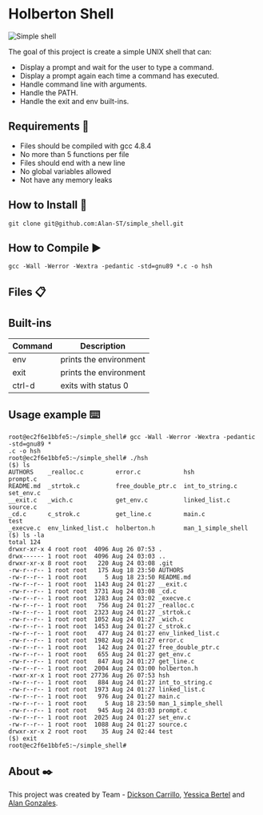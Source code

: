# Holberton Shell
![Simple shell](https://i.pinimg.com/564x/cf/5d/04/cf5d04f7cf2daae64f5cd3d622e440bd.jpg)

The goal of this project is create a simple UNIX shell that can:
- Display a prompt and wait for the user to type a command.
- Display a prompt again each time a command has executed.
- Handle command line with arguments.
- Handle the PATH.
- Handle the exit and env built-ins.

## Requirements 🚀

- Files should be compiled with gcc 4.8.4
- No more than 5 functions per file
- Files should end with a new line
- No global variables allowed
- Not have any memory leaks

## How to Install 🔧

    git clone git@github.com:Alan-ST/simple_shell.git

## How to Compile ▶

    gcc -Wall -Werror -Wextra -pedantic -std=gnu89 *.c -o hsh

## Files 📋

## Built-ins 

|Command|Description|
|--|--|
| env | prints the environment |
| exit | prints the environment |
| ctrl-d | exits with status 0 |

## Usage example ⌨️
```
root@ec2f6e1bbfe5:~/simple_shell# gcc -Wall -Werror -Wextra -pedantic -std=gnu89 *                                                                                      .c -o hsh
root@ec2f6e1bbfe5:~/simple_shell# ./hsh
($) ls
AUTHORS    _realloc.c         error.c            hsh                 prompt.c
README.md  _strtok.c          free_double_ptr.c  int_to_string.c     set_env.c
__exit.c   _wich.c            get_env.c          linked_list.c       source.c
_cd.c      c_strok.c          get_line.c         main.c              test
_execve.c  env_linked_list.c  holberton.h        man_1_simple_shell
($) ls -la
total 124
drwxr-xr-x 4 root root  4096 Aug 26 07:53 .
drwx------ 1 root root  4096 Aug 24 03:03 ..
drwxr-xr-x 8 root root   220 Aug 24 03:08 .git
-rw-r--r-- 1 root root   175 Aug 18 23:50 AUTHORS
-rw-r--r-- 1 root root     5 Aug 18 23:50 README.md
-rw-r--r-- 1 root root  1143 Aug 24 01:27 __exit.c
-rw-r--r-- 1 root root  3731 Aug 24 03:08 _cd.c
-rw-r--r-- 1 root root  1283 Aug 24 03:02 _execve.c
-rw-r--r-- 1 root root   756 Aug 24 01:27 _realloc.c
-rw-r--r-- 1 root root  2323 Aug 24 01:27 _strtok.c
-rw-r--r-- 1 root root  1052 Aug 24 01:27 _wich.c
-rw-r--r-- 1 root root  1453 Aug 24 01:27 c_strok.c
-rw-r--r-- 1 root root   477 Aug 24 01:27 env_linked_list.c
-rw-r--r-- 1 root root  1982 Aug 24 01:27 error.c
-rw-r--r-- 1 root root   142 Aug 24 01:27 free_double_ptr.c
-rw-r--r-- 1 root root   655 Aug 24 01:27 get_env.c
-rw-r--r-- 1 root root   847 Aug 24 01:27 get_line.c
-rw-r--r-- 1 root root  2004 Aug 24 03:00 holberton.h
-rwxr-xr-x 1 root root 27736 Aug 26 07:53 hsh
-rw-r--r-- 1 root root   884 Aug 24 01:27 int_to_string.c
-rw-r--r-- 1 root root  1973 Aug 24 01:27 linked_list.c
-rw-r--r-- 1 root root   976 Aug 24 01:27 main.c
-rw-r--r-- 1 root root     5 Aug 18 23:50 man_1_simple_shell
-rw-r--r-- 1 root root   945 Aug 24 03:03 prompt.c
-rw-r--r-- 1 root root  2025 Aug 24 01:27 set_env.c
-rw-r--r-- 1 root root  1088 Aug 24 01:27 source.c
drwxr-xr-x 2 root root    35 Aug 24 02:44 test
($) exit
root@ec2f6e1bbfe5:~/simple_shell#

```

## About ✒️
This project was created by Team - [Dickson Carrillo](https://github.com/dcarrill-code),  [Yessica Bertel](https://www.instagram.com/yessbertel/)  and  [Alan Gonzales](https://github.com/Alan-ST).
